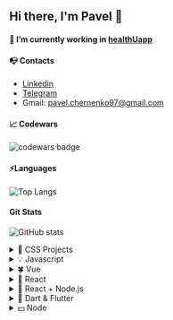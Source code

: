 ## Hi there, I'm Pavel 👋

#### 🔭 I’m currently working in [healthUapp](https://healthuapp.com/)

#### 📭 Contacts

- [Linkedin](https://www.linkedin.com/in/pyropetrick/)
- [Telegram](https://t.me/pyropetrick)
- Gmail: pavel.chernenko97@gmail.com

#### 📈 Codewars

![codewars badge](https://www.codewars.com/users/pyropetrick/badges/large)

#### ⚡Languages

![Top Langs](https://github-readme-stats.vercel.app/api/top-langs/?username=pyropetrick&layout=compact)

#### Git Stats

![GitHub stats](https://github-readme-stats.vercel.app/api?username=pyropetrick&show_icons=true&theme=radical)

<details><summary>🌱 CSS Projects</summary>

- [AXIT](https://github.com/pyropetrick/AXIT)
- [CoffeeStyle](https://github.com/pyropetrick/CoffeeStyle)
</details>

<details><summary>💡 Javascript</summary>

- [TodoList](https://github.com/pyropetrick/todo-list-vanilla)
- [Trello](https://github.com/pyropetrick/Trello)
</details>

<details><summary>🍀 Vue</summary>

- [Dispansery screening](https://github.com/pyropetrick/table-screening)
- [Trello](https://github.com/pyropetrick/Trello-vue)
</details>

<details><summary>🚀 React</summary>

- [Pixema](https://github.com/pyropetrick/react-pixema)
- [Auth](https://github.com/pyropetrick/react-auth)
- [Budget app](https://github.com/pyropetrick/react-budget-app)
- [Tips calculator](https://github.com/pyropetrick/react-tips-calculator)
- [Country list](https://github.com/pyropetrick/react-country-list)
  
</details>

<details>
  <summary>🌟 React + Node.js</summary>
  
- [Todo List](https://github.com/pyropetrick/TodoList)
</details>
<details><summary>🏹 Dart & Flutter</summary>
  
- [Roll Dice](https://github.com/pyropetrick/Dice-Roll)
- [Simple Quiz](https://github.com/pyropetrick/simple-quize)
- [Expense Tracker](https://github.com/pyropetrick/expense-tracker)
- [Meals App](https://github.com/pyropetrick/meals-app)
  
</details>

<details><summary>💵 Node</summary>
  
- [Auth-API](https://github.com/pyropetrick/react-auth-server)
</details>
